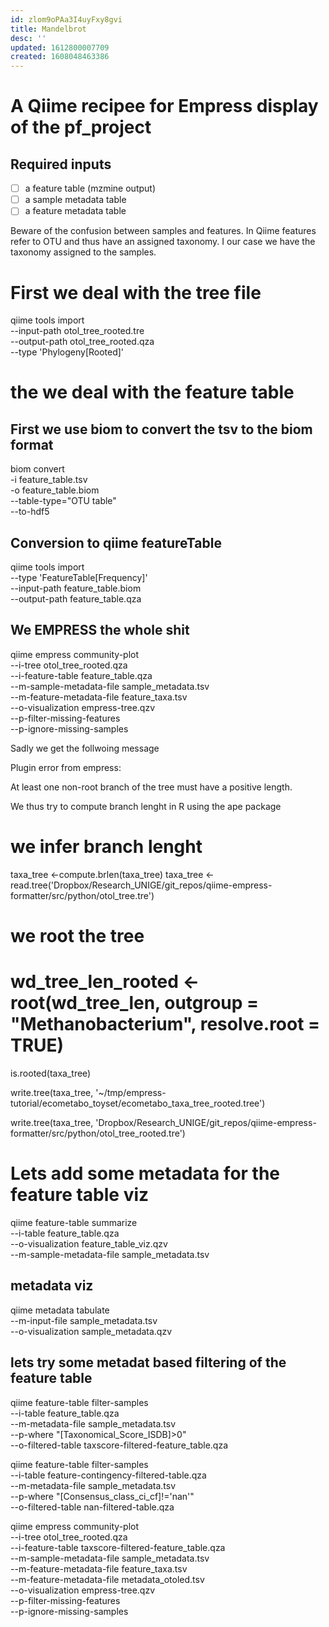 ```yaml
---
id: zlom9oPAa3I4uyFxy8gvi
title: Mandelbrot
desc: ''
updated: 1612800007709
created: 1608048463386
---
```


# A Qiime recipee for Empress display of the pf_project

## Required inputs

- [ ] a feature table (mzmine output)
- [ ] a sample metadata table
- [ ] a feature metadata table

Beware of the confusion between samples and features. In Qiime features refer to OTU and thus have an assigned taxonomy. I our case we have the taxonomy assigned to the samples.




# First we deal with the tree file

qiime tools import \
  --input-path otol_tree_rooted.tre \
  --output-path otol_tree_rooted.qza \
  --type 'Phylogeny[Rooted]'

# the we deal with the feature table 

## First we use biom to convert the tsv to the biom format 
biom convert \
-i feature_table.tsv \
-o feature_table.biom \
--table-type="OTU table" \
--to-hdf5

## Conversion to qiime featureTable

qiime tools import \
--type 'FeatureTable[Frequency]' \
--input-path feature_table.biom \
--output-path feature_table.qza

## We EMPRESS the whole shit
  
qiime empress community-plot \
  --i-tree otol_tree_rooted.qza \
  --i-feature-table feature_table.qza \
  --m-sample-metadata-file sample_metadata.tsv \
  --m-feature-metadata-file feature_taxa.tsv \
  --o-visualization empress-tree.qzv \
  --p-filter-missing-features \
  --p-ignore-missing-samples


Sadly we get the follwoing message

Plugin error from empress:

  At least one non-root branch of the tree must have a positive length.


We thus try to compute branch lenght in R using the ape package

# we infer branch lenght

taxa_tree <-compute.brlen(taxa_tree)
taxa_tree <- read.tree('Dropbox/Research_UNIGE/git_repos/qiime-empress-formatter/src/python/otol_tree.tre')

# we root the tree

# wd_tree_len_rooted <- root(wd_tree_len, outgroup = "Methanobacterium", resolve.root = TRUE)

is.rooted(taxa_tree)


write.tree(taxa_tree, '~/tmp/empress-tutorial/ecometabo_toyset/ecometabo_taxa_tree_rooted.tree')

write.tree(taxa_tree, 'Dropbox/Research_UNIGE/git_repos/qiime-empress-formatter/src/python/otol_tree_rooted.tre')


# Lets add some metadata for the feature table viz

qiime feature-table summarize \
  --i-table feature_table.qza \
  --o-visualization feature_table_viz.qzv \
  --m-sample-metadata-file sample_metadata.tsv

## metadata viz

qiime metadata tabulate \
  --m-input-file sample_metadata.tsv \
  --o-visualization sample_metadata.qzv

## lets try some metadat based filtering of the feature table

qiime feature-table filter-samples \
  --i-table feature_table.qza \
  --m-metadata-file sample_metadata.tsv \
  --p-where "[Taxonomical_Score_ISDB]>0" \
  --o-filtered-table taxscore-filtered-feature_table.qza


qiime feature-table filter-samples \
  --i-table feature-contingency-filtered-table.qza \
  --m-metadata-file sample_metadata.tsv \
  --p-where "[Consensus_class_ci_cf]!='nan'" \
  --o-filtered-table nan-filtered-table.qza


qiime empress community-plot \
  --i-tree otol_tree_rooted.qza \
  --i-feature-table taxscore-filtered-feature_table.qza \
  --m-sample-metadata-file sample_metadata.tsv \
  --m-feature-metadata-file feature_taxa.tsv \
  --m-feature-metadata-file metadata_otoled.tsv \
  --o-visualization empress-tree.qzv \
  --p-filter-missing-features \
  --p-ignore-missing-samples


